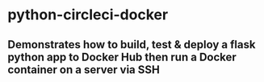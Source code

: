 # python-circleci-docker
## Demonstrates how to build, test & deploy a flask python app to Docker Hub then run a Docker container on a server via SSH


